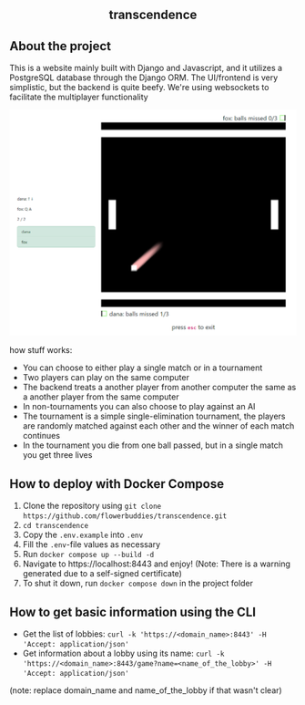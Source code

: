 <div align="center">
  <h2 align="center">transcendence</h3>
</div>

<!-- ABOUT THE PROJECT -->
## About the project

This is a website mainly built with Django and Javascript, and it utilizes a PostgreSQL database through the Django ORM. The UI/frontend is very simplistic, but the backend is quite beefy. We're using websockets to facilitate the multiplayer functionality

![pong.PNG](./screenshots/pong.PNG)

how stuff works:
- You can choose to either play a single match or in a tournament
- Two players can play on the same computer
- The backend treats a another player from another computer the same as a another player from the same computer
- In non-tournaments you can also choose to play against an AI
- The tournament is a simple single-elimination tournament, the players are randomly matched against each other and the winner of each match continues
- In the tournament you die from one ball passed, but in a single match you get three lives


## How to deploy with Docker Compose

1. Clone the repository using `git clone https://github.com/flowerbuddies/transcendence.git`
1. `cd transcendence`
1. Copy the `.env.example` into `.env`
1. Fill the `.env`-file values as necessary
1. Run `docker compose up --build -d`
1. Navigate to https://localhost:8443 and enjoy! (Note: There is a warning generated due to a self-signed certificate)
1. To shut it down, run `docker compose down` in the project folder


## How to get basic information using the CLI

- Get the list of lobbies: `curl -k 'https://<domain_name>:8443' -H 'Accept: application/json'`
- Get information about a lobby using its name: `curl -k 'https://<domain_name>:8443/game?name=<name_of_the_lobby>' -H 'Accept: application/json'`

(note: replace domain_name and name_of_the_lobby if that wasn't clear)

